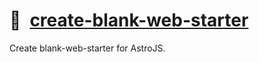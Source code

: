 # 📄 [create-blank-web-starter]

Create blank-web-starter for AstroJS.

[create-blank-web-starter]: https://npmjs.org/blank-web-starter
